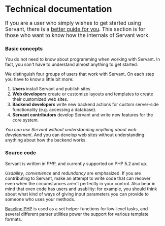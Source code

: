 
# Technical documentation

<big>If you are a user who simply wishes to get started using Servant, there is a [better guide for you](/get-started). This section is for those who want to know how the internals of Servant work.</big>



### Basic concepts

You do not need to know about programming when working with Servant. In fact, you son't have to understand almost anything to get started.

We distinguish four groups of users that work with Servant. On each step you have to know a little bit more:

1. **Users** install Servant and publish sites.
2. **Web developers** create or customize layouts and templates to create their customized web sites.
3. **Backend developers** write new backend actions for custom server-side functionality (e.g. accessing a database).
4. **Servant contributors** develop Servant and write new features for the core system.

*You can use Servant without understanding anything about web development*. And you can develop web sites without understanding anything about how the backend works.



### Source code

Servant is written in *PHP*, and currently supported on PHP 5.2 and up.

*Usability*, *convenience* and *redundancy* are emphasized. If you are contributing to Servant, make an attempt to write code that can recover even when the circumstances aren't perfectly in your control. Also bear in mind that even code has users and usability: for example, you should think about what kind of ways of giving input parameters you can provide to someone who uses your methods.

[Baseline PHP](http://eiskis.net/baseline-php/) is used as a set helper functions for low-level tasks, and several different parser utilities power the support for various template formats.
